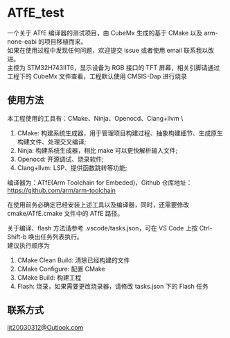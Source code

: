 # ATfE_test

一个关于 ATfE 编译器的测试项目，由 CubeMx 生成的基于 CMake 以及 arm-none-eabi 的项目移植而来。 \
如果在使用过程中发现任何问题，欢迎提交 issue 或者使用 email 联系我以改进。\
主控为 STM32H743IIT6，显示设备为 RGB 接口的 TFT 屏幕，相关引脚请通过工程下的 CubeMx 文件查看，工程默认使用 CMSIS-Dap 进行烧录

## 使用方法

本工程使用的工具有：CMake、Ninja、Openocd、Clang+llvm \

1. CMake: 构建系统生成器，用于管理项目构建过程、抽象构建细节、生成原生构建文件、处理交叉编译;
2. Ninja: 构建系统生成器，相比 make 可以更快解析输入文件;
3. Openocd: 开源调试、烧录软件;
4. Clang+llvm: LSP、提供函数跳转等功能;

编译器为：ATfE(Arm Toolchain for Embeded)，Github 仓库地址：<https://github.com/arm/arm-toolchain>

在使用前务必确定已经安装上述工具以及编译器，同时，还需要修改 cmake/ATfE.cmake 文件中的 ATfE 路径。

关于编译、flash 方法请参考 .vscode/tasks.json，可在 VS Code 上按 Ctrl-Shift-b 唤出任务列表执行。 \
建议执行顺序为

1. CMake Clean Build: 清除已经构建的文件
2. CMake Configure: 配置 CMake
3. CMake Build: 构建工程
4. Flash: 烧录，如果需要更改烧录器，请修改 tasks.json 下的 Flash 任务

## 联系方式

<ljt20030312@Outlook.com>
